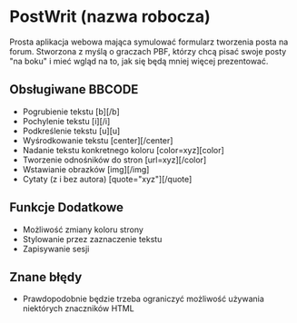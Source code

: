 # PostWrit (nazwa robocza)
Prosta aplikacja webowa mająca symulować formularz tworzenia posta na forum. Stworzona z myślą o graczach PBF, którzy chcą pisać swoje posty "na boku" i mieć wgląd na to, jak się będą mniej więcej prezentować.

## Obsługiwane BBCODE
- Pogrubienie tekstu [b][/b]
- Pochylenie tekstu [i][/i]
- Podkreślenie tekstu [u][u]
- Wyśrodkowanie tekstu [center][/center]
- Nadanie tekstu konkretnego koloru [color=xyz][color]
- Tworzenie odnośników do stron [url=xyz][/color]
- Wstawianie obrazków [img][/img]
- Cytaty (z i bez autora) [quote="xyz"][/quote]


## Funkcje Dodatkowe
- Możliwość zmiany koloru strony
- Stylowanie przez zaznaczenie tekstu
- Zapisywanie sesji

## Znane błędy
- Prawdopodobnie będzie trzeba ograniczyć możliwość używania niektórych znaczników HTML